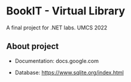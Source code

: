 # BookIT - Virtual Library
A final project for .NET labs. UMCS 2022

## About project

- Documentation: docs.google.com

- Database: https://www.sqlite.org/index.html
